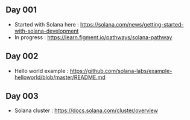 ## Day 001

* Started with Solana here : https://solana.com/news/getting-started-with-solana-development
* In progress : https://learn.figment.io/pathways/solana-pathway

## Day 002

* Hello world example : https://github.com/solana-labs/example-helloworld/blob/master/README.md

## Day 003

* Solana cluster : https://docs.solana.com/cluster/overview

